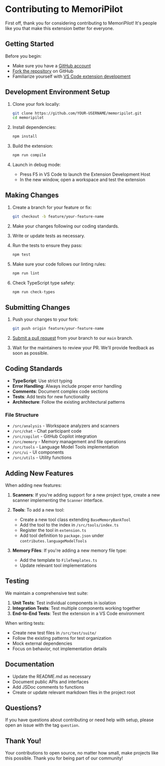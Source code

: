 # Contributing to MemoriPilot

First off, thank you for considering contributing to MemoriPilot! It's people like you that make this extension better for everyone.

## Getting Started

Before you begin:
- Make sure you have a [GitHub account](https://github.com/signup)
- [Fork the repository](https://github.com/Deltaidiots/memoripilot/fork) on GitHub
- Familiarize yourself with [VS Code extension development](https://code.visualstudio.com/api)

## Development Environment Setup

1. Clone your fork locally:
   ```bash
   git clone https://github.com/YOUR-USERNAME/memoripilot.git
   cd memoripilot
   ```

2. Install dependencies:
   ```bash
   npm install
   ```

3. Build the extension:
   ```bash
   npm run compile
   ```

4. Launch in debug mode:
   - Press F5 in VS Code to launch the Extension Development Host
   - In the new window, open a workspace and test the extension

## Making Changes

1. Create a branch for your feature or fix:
   ```bash
   git checkout -b feature/your-feature-name
   ```

2. Make your changes following our coding standards.

3. Write or update tests as necessary.

4. Run the tests to ensure they pass:
   ```bash
   npm test
   ```

5. Make sure your code follows our linting rules:
   ```bash
   npm run lint
   ```

6. Check TypeScript type safety:
   ```bash
   npm run check-types
   ```

## Submitting Changes

1. Push your changes to your fork:
   ```bash
   git push origin feature/your-feature-name
   ```

2. [Submit a pull request](https://github.com/Deltaidiots/memoripilot/compare) from your branch to our `main` branch.

3. Wait for the maintainers to review your PR. We'll provide feedback as soon as possible.

## Coding Standards

- **TypeScript**: Use strict typing
- **Error Handling**: Always include proper error handling
- **Comments**: Document complex code sections
- **Tests**: Add tests for new functionality
- **Architecture**: Follow the existing architectural patterns

### File Structure

- `/src/analysis` - Workspace analyzers and scanners
- `/src/chat` - Chat participant code
- `/src/copilot` - GitHub Copilot integration
- `/src/memory` - Memory management and file operations
- `/src/tools` - Language Model Tools implementation
- `/src/ui` - UI components
- `/src/utils` - Utility functions

## Adding New Features

When adding new features:

1. **Scanners**: If you're adding support for a new project type, create a new scanner implementing the `Scanner` interface.

2. **Tools**: To add a new tool:
   - Create a new tool class extending `BaseMemoryBankTool`
   - Add the tool to the index in `/src/tools/index.ts`
   - Register the tool in `extension.ts`
   - Add tool definition to `package.json` under `contributes.languageModelTools`

3. **Memory Files**: If you're adding a new memory file type:
   - Add the template to `FileTemplates.ts`
   - Update relevant tool implementations

## Testing

We maintain a comprehensive test suite:

1. **Unit Tests**: Test individual components in isolation
2. **Integration Tests**: Test multiple components working together
3. **End-to-End Tests**: Test the extension in a VS Code environment

When writing tests:
- Create new test files in `/src/test/suite/`
- Follow the existing patterns for test organization
- Mock external dependencies
- Focus on behavior, not implementation details

## Documentation

- Update the README.md as necessary
- Document public APIs and interfaces
- Add JSDoc comments to functions
- Create or update relevant markdown files in the project root

## Questions?

If you have questions about contributing or need help with setup, please open an issue with the tag `question`.

## Thank You!

Your contributions to open source, no matter how small, make projects like this possible. Thank you for being part of our community!
